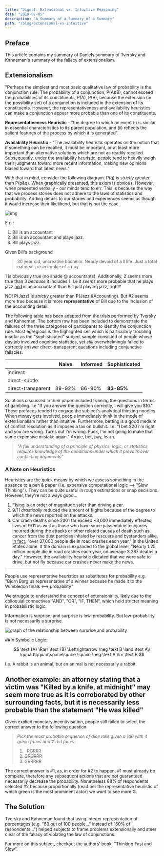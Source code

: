 ```yaml
---
title: "Digest: Extensional vs. Intuitive Reasoning"
date: "2019-07-05"
description: "A Summary of a Summary of a Summary"
path: "/blog/extensional-vs-intuitive"
---
```



## Preface
This article contains my summary of Daniels summary of Tversky and Kahneman's summary of the fallacy of extensionalism.

## Extensionalism
"Perhaps the simplest and most basic qualitative law of probability is the conjunction rule: The probability of a conjunction, $\text {P(A\&B)}$, cannot exceed the probabilities of its constituents, $\text {P(A), P(B)}$, because the extension (or the possibility set) of a conjunction is included in the extension of its constituents.  However, the representativeness and availability heuristics can make a conjunction appear more probable than one of its constituents.

**Representativeness Heuristic** - "the degree to which an event (i) is similar in essential characteristics to its parent population, and (ii) reflects the salient features of the process by which it is generated".

**Availability Heuristic** - "The availability heuristic operates on the notion that if something can be recalled, it must be important, or at least more important than alternative solutions which are not as readily recalled. Subsequently, under the availability heuristic, people tend to heavily weigh their judgments toward more recent information, making new opinions biased toward that latest news."

With that in mind, consider the following diagram.  $\text {P(q)}$ is *strictly* greater than $\text {P(p\&q)}$.  When graphically presented, this axiom is obvious.  However, when presented verbally - our minds tend to err.  This is because the way that we process stories does not adhere to the laws of statistics and probability.  Adding details to our stories and experiences seems as though it would increase their likelihood, but that is not the case.

![img](https://inquiryintoinquiry.files.wordpress.com/2017/11/venn-diagram-two-variables-p-q.jpg)


E.g.:

1. Bill is an accountant
2. Bill is an accountant and plays jazz.
3. Bill plays jazz.

Given Bill's background

>30 year old, uncreative bachelor.  Nearly devoid of a ll life.  Just a total oatmeal-raisin cookie of a guy

1 is obviously true (no shade @ accountants).
Additionally, 2 seems more true than 3 *because* it includes 1.  I.e it *seems* more probable that he plays jazz <u>and</u> is an accountant than Bill just playing jazz, right?

NO!  $\text {P(Jazz)}$ is *strictly* greater than $\text {P(Jazz \& Accounting)}$.
But #2 seems more true because it is more **representative** of Bill due to the inclusion of the accounting detail.

The following table has been adapted from the trials performed by Tversky and Kahneman.  The bottom row has been included to demonstrate the failures of the three categories of participants to identify the conjunction rule.  Most egregious is the highlighted cell which is particularly troubling insofar as the "sophisticated" subject sample consisted of people whose day job involved cognitive statistics, yet *still* overwhelmingly failed to correctly answer direct-transparent questions including conjunctive fallacies.

|| Naive | Informed | Sophisticated|
|---|-------|----------|--------------|
|indirect| ||
|direct-subtle|||
|direct-transparent|89-92%|86-90%|**83-85%**|

Solutions discussed in their paper included framing the questions in terms of gambling.  I.e "If you answer the question correctly, I will give you \$10."  These prefaces tended to engage the subject's analytical thinking noodles.  When money gets involved, people immediately think in the mode of extensionalism rather than intuitive.  Furthermore, betting is a good medium of conflict resolution as it imposes a tax on bullshit.  I.e. "I bet $20 i'm right and you are wrong.  Turns out I'm wrong.  Fuck, I'm not going to make that same expensive mistake again."  Argue, bet, pay, learn.

>*"A full understanding of a principle of physics, logic, or statistics requires knowledge of the conditions under which it prevails over conflicting arguments"*

### A Note on Heuristics

Heuristics are the quick means by which we assess something in the absence to a pen & paper (i.e. expensive computational logic --> "Slow Thinking").  They can be quite useful in rough estimations or snap decisions.  However, they're not always good...

1. Flying is an order of magnitude safer than driving a car.
2. 9/11 *drastically* reduced the amount of flights because of the degree to which the news reported on the attacks.
3. Car crash deaths since 2001 far exceed ~3,000 immediately effected lives of 9/11 as well as those who have since passed due to injuries incurred during the attacks or other related causes of death such as cancer from the dust particles inhaled by rescuers and bystanders alike.  [In fact](https://www.asirt.org/safe-travel/road-safety-facts/), "over 37,000 people die in road crashes each year,"  in the United States alone.  If the domain is expanded to the global level, "Nearly 1.25 million people die in road crashes each year, on average 3,287 deaths a day."  However, the availability heuristic dictated that we were safe to drive, but not fly because car crashes never make the news.
---
People use representative heuristics as substitutes for probability e.g. "Bjorn Borg us representative of a winner because he made it to the Wimbledon finals <--> probability"

We struggle to understand the concept of extensionality, lkely due to the colloquial connectives "AND", "OR", "IF, THEN", which hold stricter meaning in probabilistic logic.

Information is surprise, and surprise is low-probability.  But low-probability is not necessarily a surprise.

![graph of the relationship between surprise and probability](https://i.imgur.com/5JB8reT.png)

##In Symbolic Logic:

$$
\text {A} \Rarr \text {B} \Leftrightarrow \neg \text B \land \text A\\
\qquad\qquad\space\space \space \neg \text A \lor \text B
$$

I.e. A rabbit is an animal, but an animal is not necessarily a rabbit.

Another example: an attorney stating that a victim was "Killed by a knife, at midnight" may seem more true as it is corroborated by other surrounding facts, but it is **necessarily** less probable than the statement "He was killed"
---

Given explicit monetary incentivisation, people still failed to select the correct answer to the following question

>*Pick the most probable sequence of dice rolls given a 1d6 with 4 green faces and 2 red faces:*
>1. &nbsp;&nbsp;RGRRR
>1. GRGRRR
>1. GRRRRR

The correct answer is #1, as, in order for #2 to happen, #1 must already be complete, therefore any subsequent actions that are not guaranteed necessarily decrease the probability.  Nonetheless 88% of respondents selected #2 because proportionally (read per the representative heuristic of which green is the most prominent actor) we *want* to see more G.

## The Solution
Tversky and Kahneman found that using integer representation of percentages (e.g. "60 out of 100 people..." instead of "60% of respondents...") helped subjects to frame problems extensionally and steer clear of the fallacy of violating the law of conjunctions.

For more on this subject, checkout the authors' book: "Thinking Fast and Slow".
